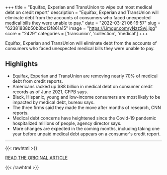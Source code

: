 +++
title = "Equifax, Experian and TransUnion to wipe out most medical debt on credit report"
description = "Equifax, Experian and TransUnion will eliminate debt from the accounts of consumers who faced unexpected medical bills they were unable to pay."
date = "2022-03-21 06:16:57"
slug = "62381838b50b3bc13f861a15"
image = "https://i.imgur.com/yNzzSwj.jpg"
score = "2429"
categories = ['transunion', 'collection', 'medical']
+++

Equifax, Experian and TransUnion will eliminate debt from the accounts of consumers who faced unexpected medical bills they were unable to pay.

## Highlights

- Equifax, Experian and TransUnion are removing nearly 70% of medical debt from credit reports.
- Americans racked up $88 billion in medical debt on consumer credit records as of June 2021, CFPB says.
- Black, Hispanic, young and low-income consumers are most likely to be impacted by medical debt, bureau says.
- The three firms said they made the move after months of research, CNN reports.
- Medical debt concerns have heightened since the Covid-19 pandemic hospitalized millions of people, agency director says.
- More changes are expected in the coming months, including taking one year before unpaid medical debt appears on a consumer's credit report.

---

{{< rawhtml >}}
  <p class="article-category">
    <a target="_blank" href="https://abc7.com/medical-debt-credit-report-equifax-experian-transunion/11664948/">READ THE ORIGINAL ARTICLE</a>
  </p>
{{< /rawhtml >}}

